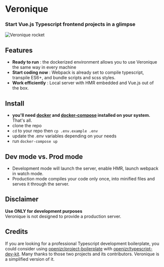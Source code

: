 # Veronique

### **Start Vue.js Typescript frontend projects in a glimpse**
![Veronique rocket](https://upload.wikimedia.org/wikipedia/commons/e/e5/Fus%C3%A9e_VERONIQUE_%288727147868%29.jpg)


## Features
- **Ready to run** : the dockerized environment allows you to use Veronique the same way in every machine
- **Start coding now** : Webpack is already set to compile typescript, transpile ES6+, and bundle scripts and scss styles.
- **Work efficiently** : Local server with HMR embedded and Vue.js out of the box.

## Install
- **you'll need [docker](https://docs.docker.com/get-docker/) and [docker-compose](https://docs.docker.com/compose/install/) installed on your system.** That's all.
- clone the repo
- ```cd``` to your repo then ```cp .env.example .env```
- update the .env variables depending on your needs
- run ```docker-compose up```

## Dev mode vs. Prod mode
- Development mode will launch the server, enable HMR, launch webpack in watch mode.
- Production mode compiles your code only once, into minified files and serves it through the server.


## Disclaimer
**Use ONLY for development purposes**<br>
Veronique is not designed to provide a production server.

## Credits
If you are looking for a professional Typescript development boilerplate, you could consider using [openizr/project-boilerplate](https://github.com/openizr/project-boilerplate) with [openizr/typescript-dev-kit](https://github.com/openizr/typescript-dev-kit). Many thanks to those two projects and its contributors. Veronique is a simplified version of it.